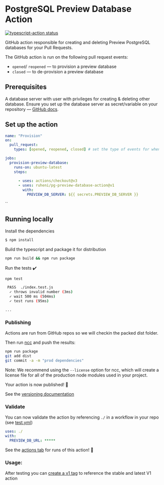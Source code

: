 # PostgreSQL Preview Database Action

<a href="https://github.com/actions/typescript-action/actions"><img alt="typescript-action status" src="https://github.com/actions/typescript-action/workflows/build-test/badge.svg"></a>

GitHub action responsible for creating and deleting Preview PostgreSQL databases for your Pull Requests.

The GitHub action is run on the following pull request events:
- `opened`/ `reopened` — to provision a preview database
- `closed` — to de-provision a preview database


## Prerequisites

A database server with user with privileges for creating & deleting other database. Ensure you set up the database server as secret/variable on your repository — [GitHub docs](https://docs.github.com/en/actions/learn-github-actions/variables).

## Set up the action

```yaml
name: "Provision"
on:
  pull_request:
    types: [opened, reopened, closed] # set the type of events for when the action should be triggered

jobs:
  provision-preview-database: 
    runs-on: ubuntu-latest
    steps:
      
      - uses: actions/checkout@v3
      - uses: ruheni/pg-preview-database-action@v1
        with:
          PREVIEW_DB_SERVER: ${{ secrets.PREVIEW_DB_SERVER }}
```

``


## Running locally

Install the dependencies  
```bash
$ npm install

```

Build the typescript and package it for distribution

```bash
npm run build && npm run package
```

Run the tests :heavy_check_mark:  
```bash
npm test

 PASS  ./index.test.js
  ✓ throws invalid number (3ms)
  ✓ wait 500 ms (504ms)
  ✓ test runs (95ms)

...
```



### Publishing

Actions are run from GitHub repos so we will checkin the packed dist folder. 

Then run [ncc](https://github.com/zeit/ncc) and push the results:
```bash
npm run package
git add dist
git commit -a -m "prod dependencies"
```

Note: We recommend using the `--license` option for ncc, which will create a license file for all of the production node modules used in your project.

Your action is now published! :rocket: 

See the [versioning documentation](https://github.com/actions/toolkit/blob/master/docs/action-versioning.md)

### Validate

You can now validate the action by referencing `./` in a workflow in your repo (see [test.yml](.github/workflows/test.yml))

```yaml
uses: ./
with:
  PREVIEW_DB_URL: *****
```

See the [actions tab](https://github.com/actions/typescript-action/actions) for runs of this action! :rocket:

### Usage:

After testing you can [create a v1 tag](https://github.com/actions/toolkit/blob/master/docs/action-versioning.md) to reference the stable and latest V1 action

